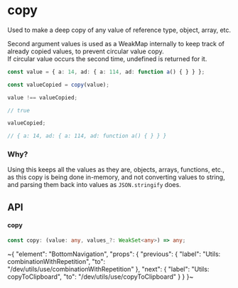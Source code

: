 
# copy

Used to make a deep copy of any value of reference type, object, array, etc.

Second argument values is used as a WeakMap internally to keep track of already copied values, to prevent circular value copy. \
If circular value occurs the second time, undefined is returned for it.

```ts
const value = { a: 14, ad: { a: 114, ad: function a() { } } };

const valueCopied = copy(value);

value !== valueCopied;

// true

valueCopied;

// { a: 14, ad: { a: 114, ad: function a() { } } }
```

### Why?

Using this keeps all the values as they are, objects, arrays, functions, etc., as this copy is being done in-memory, and not converting values to string, and parsing them back into values as `JSON.stringify` does.

## API

#### copy

```ts
const copy: (value: any, values_?: WeakSet<any>) => any;
```

~{
  "element": "BottomNavigation",
  "props": {
    "previous": {
      "label": "Utils: combinationWithRepetition",
      "to": "/dev/utils/use/combinationWithRepetition"
    },
    "next": {
      "label": "Utils: copyToClipboard",
      "to": "/dev/utils/use/copyToClipboard"
    }
  }
}~
